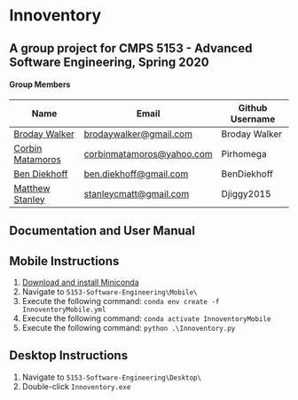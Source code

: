 
# Innoventory

## A group project for CMPS 5153 - Advanced Software Engineering, Spring 2020

  

#### Group Members

| Name | Email | Github Username |
| ------------------------------------------------ | ------------------------- | --------------- |
| [Broday Walker](https://github.com/BrodayWalker) | brodaywalker@gmail.com | Broday Walker |
| [Corbin Matamoros](https://github.com/Pirhomega) | corbinmatamoros@yahoo.com | Pirhomega |
| [Ben Diekhoff](https://github.com/BenDiekhoff) | ben.diekhoff@gmail.com | BenDiekhoff |
| [Matthew Stanley](https://github.com/Djiggy2015) | stanleycmatt@gmail.com | Djiggy2015 |

## Documentation and User Manual


## Mobile Instructions
1. [Download and install Miniconda](https://docs.conda.io/en/latest/miniconda.html)
2.	Navigate to `5153-Software-Engineering\Mobile\`
3.	Execute the following command: `conda env create -f InnoventoryMobile.yml`
4.	Execute the following command: `conda activate InnoventoryMobile`
5.	Execute the following command: `python .\Innoventory.py`
## Desktop Instructions
1. Navigate to `5153-Software-Engineering\Desktop\`
2. Double-click `Innoventory.exe`
